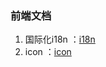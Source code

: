 ### 前端文档

1. 国际化i18n ：[i18n](https://github.com/dify-ai/dify/blob/main/docs/zh/i18n.md)
2. icon ：[icon](https://remixicon.com/)